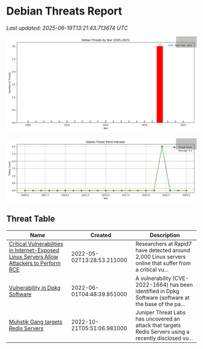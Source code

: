 # Debian Threats Report

_Last updated: 2025-06-19T13:21:43.713674 UTC_

![Debian Threats by Year](threats_by_year.png)

![Threat Trend](threat_trend_line.png)

## Threat Table

| Name | Created | Description |
|------|---------|-------------|
| [Critical Vulnerabilities in Internet-Exposed Linux Servers Allow Attackers to Perform RCE](https://otx.alienvault.com/pulses/search?q=debian%202022) | 2022-05-02T13:28:53.211000 | Researchers at Rapid7 have detected around 2,000 Linux servers online that suffer from a critical vu... |
| [Vulnerability in Dpkg Software](https://otx.alienvault.com/pulses/search?q=debian%202022) | 2022-06-01T04:48:39.851000 | A vulnerability (CVE-2022-1664) has been identified in Dpkg Software {software at the base of the pa... |
| [Muhstik Gang targets Redis Servers](https://otx.alienvault.com/pulses/search?q=debian%202022) | 2022-10-21T05:51:06.981000 | Juniper Threat Labs has uncovered an attack that targets Redis Servers using a recently disclosed vu... |


